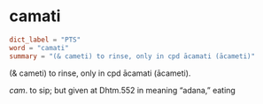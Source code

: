# camati

``` toml
dict_label = "PTS"
word = "camati"
summary = "(& cameti) to rinse, only in cpd ācamati (ācameti)"
```

(& cameti) to rinse, only in cpd ācamati (ācameti).

*cam*. to sip; but given at Dhtm.552 in meaning “adana,” eating

